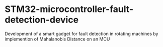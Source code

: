# STM32-microcontroller-fault-detection-device
Development of a smart gadget for fault detection in rotating machines by implemention of Mahalanobis Distance on an MCU

